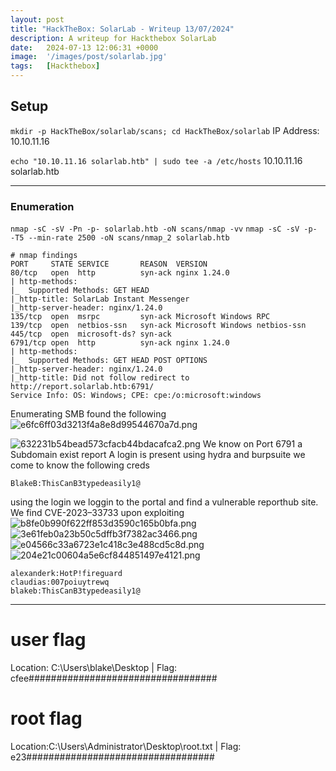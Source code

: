 ```yaml
---
layout: post
title: "HackTheBox: SolarLab - Writeup 13/07/2024"
description: A writeup for Hackthebox SolarLab
date:   2024-07-13 12:06:31 +0000
image:  '/images/post/solarlab.jpg'
tags:   [Hackthebox]
---
```

## Setup
`mkdir -p HackTheBox/solarlab/scans; cd HackTheBox/solarlab`
IP Address: 10.10.11.16


`echo "10.10.11.16 solarlab.htb" | sudo tee -a /etc/hosts`
10.10.11.16 solarlab.htb

***
### Enumeration 

`nmap -sC -sV -Pn -p- solarlab.htb -oN scans/nmap -vv`
`nmap -sC -sV -p- -T5 --min-rate 2500 -oN scans/nmap_2 solarlab.htb`
```
# nmap findings
PORT     STATE SERVICE       REASON  VERSION
80/tcp   open  http          syn-ack nginx 1.24.0
| http-methods: 
|_  Supported Methods: GET HEAD
|_http-title: SolarLab Instant Messenger
|_http-server-header: nginx/1.24.0
135/tcp  open  msrpc         syn-ack Microsoft Windows RPC
139/tcp  open  netbios-ssn   syn-ack Microsoft Windows netbios-ssn
445/tcp  open  microsoft-ds? syn-ack
6791/tcp open  http          syn-ack nginx 1.24.0
| http-methods: 
|_  Supported Methods: GET HEAD POST OPTIONS
|_http-server-header: nginx/1.24.0
|_http-title: Did not follow redirect to http://report.solarlab.htb:6791/
Service Info: OS: Windows; CPE: cpe:/o:microsoft:windows
```

Enumerating SMB found the following 
![e6fc6ff03d3213f4a8e8d99544670a7d.png]({{site.baseurl}}/images/post/e6fc6ff03d3213f4a8e8d99544670a7d.png)

![632231b54bead573cfacb44bdacafca2.png]({{site.baseurl}}/images/post/632231b54bead573cfacb44bdacafca2.png)
We know on Port 6791 a Subdomain exist report
A login is present using hydra and burpsuite we come to know the following creds

`BlakeB:ThisCanB3typedeasily1@`

using the login we loggin to the portal and find a vulnerable reporthub site. We find CVE-2023–33733 upon exploiting 
![b8fe0b990f622ff853d3590c165b0bfa.png]({{site.baseurl}}/images/post/b8fe0b990f622ff853d3590c165b0bfa.png)
![3e61feb0a23b50c5dffb3f7382ac3466.png]({{site.baseurl}}/images/post/3e61feb0a23b50c5dffb3f7382ac3466.png)
![e04566c33a6723e1c418c3e488cd5c8d.png]({{site.baseurl}}/images/post/e04566c33a6723e1c418c3e488cd5c8d.png)
![204e21c00604a5e6cf844851497e4121.png]({{site.baseurl}}/images/post/204e21c00604a5e6cf844851497e4121.png)
```
alexanderk:HotP!fireguard
claudias:007poiuytrewq
blakeb:ThisCanB3typedeasily1@

```
***

# user flag
Location: C:\Users\blake\Desktop  | Flag: cfee##################################



# root flag
Location:C:\Users\Administrator\Desktop\root.txt  | Flag: e23##################################

